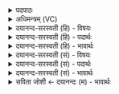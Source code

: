 <details><summary>पदपाठः</summary>

नमः॑। वञ्च॑ते। प॒रि॒वञ्च॑त॒ इति॑ परि॒ऽवञ्च॑ते। स्ता॒यू॒नाम्। पत॑ये। नमः॑। नमः॑। नि॒ष॒ङ्गिणे॑। इ॒षु॒धि॒मत॒ इती॑षुधि॒ऽमते॑। तस्क॑राणाम्। पत॑ये। नमः॑। नमः॑। सृ॒का॒यिभ्य॒ इति॑ सृका॒यिऽभ्यः॑। जिघा॑सद्भ्य॒ इति॒ जिघा॑सद्ऽभ्यः। मु॒ष्ण॒ताम्। पत॑ये। नमः॑। नमः॑। अ॒सि॒मद्भ्य॒ इत्य॑सि॒मत्ऽभ्यः॑। नक्त॑म्। चर॑द्भ्य॒ इति॒ चर॑त्ऽभ्यः। वि॒कृ॒न्ताना॒मिति॑ विऽकृ॒न्ताना॑म्। पत॑ये। नमः॑। २१।
</details>

<details><summary>अधिमन्त्रम् (VC)</summary>

- रुद्रा देवताः
- कुत्स ऋषिः
- निचृदतिधृतिः
- षड्जः
</details>

<details><summary>दयानन्द-सरस्वती (हि) - विषयः</summary>

फिर भी वही विषय अगले मन्त्र में कहा है ॥
</details>

<details><summary>दयानन्द-सरस्वती (हि) - पदार्थः</summary>

पदार्थान्वयभाषाः -  राजपुरुष (वञ्चते) छल से दूसरों के पदार्थों को हरनेवाले (परिवञ्चते) सब प्रकार कपट के साथ वर्त्तमान पुरुष को (नमः) वज्र का प्रहार और (स्तायूनाम्) चोरी से जीनेवालों के (पतये) स्वामी को (नमः) वज्र से मारें (निषङ्गिणे) राज्यरक्षा के लिये निरन्तर उद्यत (इषुधिमते) प्रशंसित बाणों को धारण करने हारे को (नमः) अन्न देवें (तस्कराणाम्) चोरी करने हारों को (पतये) उस कर्म में चलाने हारे को (नमः) वज्र और (सृकायिभ्यः) वज्र से सज्जनों को पीडि़त करने को प्राप्त होने और (जिघांसद्भ्यः) मारने की इच्छावालों को (नमः) वज्र से मारें (मुष्णताम्) चोरी करते हुओं को (पतये) दण्डप्रहार से पृथिवी में गिराने हारे का (नमः) सत्कार करें (असिमद्भ्यः) प्रशंसित खड्गों के सहित (नक्तम्) रात्रि में (चरद्भ्यः) घूमनेवाले लुटेरों को (नमः) शस्त्रों से मारें और (विकृन्तानाम्) विविध उपायों से गाँठ काट के पर-पदार्थों को लेने हारे गठिकठों को (पतये) मार के गिराने हारे का (नमः) सत्कार करें ॥२१ ॥
</details>

<details><summary>दयानन्द-सरस्वती (हि) - भावार्थः</summary>

भावार्थभाषाः -  राजपुरुषों को चाहिये कि कपटव्यवहार से छलने और दिन वा रात में अनर्थ करने हारे को रोक के धर्मात्माओं का निरन्तर पालन किया करें ॥२१ ॥
</details>

<details><summary>दयानन्द-सरस्वती (सं) - विषयः</summary>

पुनस्तमेव विषयमाह ॥
</details>

<details><summary>दयानन्द-सरस्वती (सं) - पदार्थः</summary>

पदार्थान्वयभाषाः -  राजपुरुषा वञ्चते परिवञ्चते नमः स्तायूनां पतये नमो निषङ्गिण इषुधिमते नमस्तस्कराणां पतये नमः सृकायिभ्यो जिघांसद्भ्यो नमो मुष्णतां पतये नमोऽसिमद्भ्यो नक्तं चरद्भ्यो नमो विकृन्तानां पतये नमोऽनुसंदधतु ॥२१ ॥
</details>

<details><summary>दयानन्द-सरस्वती (सं) - भावार्थः</summary>

भावार्थभाषाः -  राजजनैः कपटव्यवहारेण छलयतां दिवा रात्रौ चानर्थकारिणां निग्रहं कृत्वा धार्मिकाणां च पालनं सततं विधेयम् ॥२१ ॥
</details>

<details><summary>सविता जोशी ← दयानन्दः (म) - भावार्थः</summary>

भावार्थभाषाः -  राजपुरुषांनी कपटी, दिवसा व रात्री उपद्रव देणाऱ्यांना रोखावे व धर्मात्म्याचे सदैव पालन (पोषण) करावे.
</details>